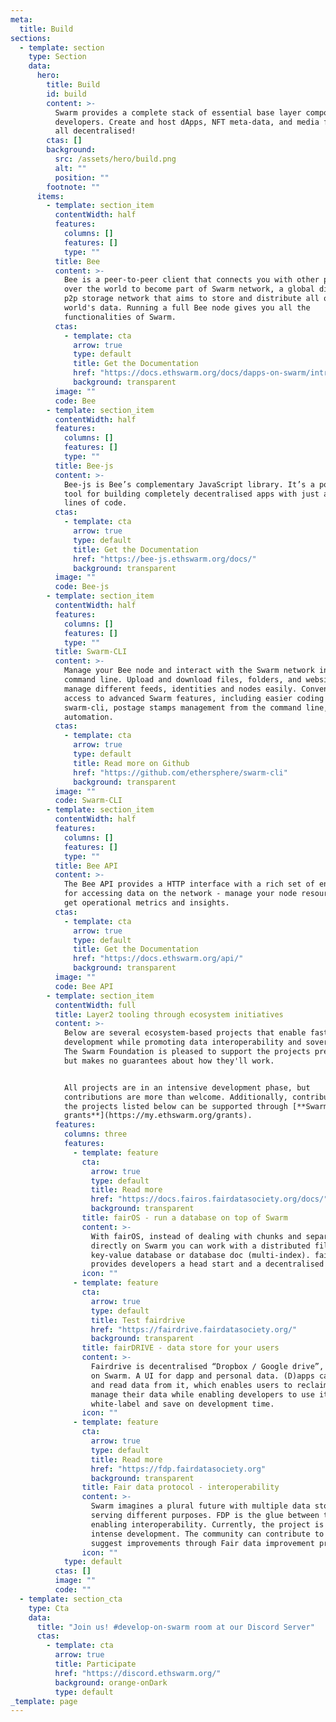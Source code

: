 ```yaml
---
meta:
  title: Build
sections:
  - template: section
    type: Section
    data:
      hero:
        title: Build
        id: build
        content: >-
          Swarm provides a complete stack of essential base layer components for
          developers. Create and host dApps, NFT meta-data, and media files -
          all decentralised!
        ctas: []
        background:
          src: /assets/hero/build.png
          alt: ""
          position: ""
        footnote: ""
      items:
        - template: section_item
          contentWidth: half
          features:
            columns: []
            features: []
            type: ""
          title: Bee
          content: >-
            Bee is a peer-to-peer client that connects you with other peers all
            over the world to become part of Swarm network, a global distributed
            p2p storage network that aims to store and distribute all of the
            world's data. Running a full Bee node gives you all the
            functionalities of Swarm.
          ctas:
            - template: cta
              arrow: true
              type: default
              title: Get the Documentation
              href: "https://docs.ethswarm.org/docs/dapps-on-swarm/introduction"
              background: transparent
          image: ""
          code: Bee
        - template: section_item
          contentWidth: half
          features:
            columns: []
            features: []
            type: ""
          title: Bee-js
          content: >-
            Bee-js is Bee’s complementary JavaScript library. It’s a powerful
            tool for building completely decentralised apps with just a few
            lines of code.
          ctas:
            - template: cta
              arrow: true
              type: default
              title: Get the Documentation
              href: "https://bee-js.ethswarm.org/docs/"
              background: transparent
          image: ""
          code: Bee-js
        - template: section_item
          contentWidth: half
          features:
            columns: []
            features: []
            type: ""
          title: Swarm-CLI
          content: >-
            Manage your Bee node and interact with the Swarm network in the
            command line. Upload and download files, folders, and websites, or
            manage different feeds, identities and nodes easily. Convenient
            access to advanced Swarm features, including easier coding with
            swarm-cli, postage stamps management from the command line, and
            automation.
          ctas:
            - template: cta
              arrow: true
              type: default
              title: Read more on Github
              href: "https://github.com/ethersphere/swarm-cli"
              background: transparent
          image: ""
          code: Swarm-CLI
        - template: section_item
          contentWidth: half
          features:
            columns: []
            features: []
            type: ""
          title: Bee API
          content: >-
            The Bee API provides a HTTP interface with a rich set of endpoints
            for accessing data on the network - manage your node resources and
            get operational metrics and insights.
          ctas:
            - template: cta
              arrow: true
              type: default
              title: Get the Documentation
              href: "https://docs.ethswarm.org/api/"
              background: transparent
          image: ""
          code: Bee API
        - template: section_item
          contentWidth: full
          title: Layer2 tooling through ecosystem initiatives
          content: >-
            Below are several ecosystem-based projects that enable faster
            development while promoting data interoperability and sovereignty.
            The Swarm Foundation is pleased to support the projects presented,
            but makes no guarantees about how they'll work.


            All projects are in an intensive development phase, but
            contributions are more than welcome. Additionally, contributions to
            the projects listed below can be supported through [**Swarm
            grants**](https://my.ethswarm.org/grants).
          features:
            columns: three
            features:
              - template: feature
                cta:
                  arrow: true
                  type: default
                  title: Read more
                  href: "https://docs.fairos.fairdatasociety.org/docs/"
                  background: transparent
                title: fairOS - run a database on top of Swarm
                content: >-
                  With fairOS, instead of dealing with chunks and separate files
                  directly on Swarm you can work with a distributed file system,
                  key-value database or database doc (multi-index). fairOS
                  provides developers a head start and a decentralised backend.
                icon: ""
              - template: feature
                cta:
                  arrow: true
                  type: default
                  title: Test fairdrive
                  href: "https://fairdrive.fairdatasociety.org/"
                  background: transparent
                title: fairDRIVE - data store for your users
                content: >-
                  Fairdrive is decentralised “Dropbox / Google drive”, running
                  on Swarm. A UI for dapp and personal data. (D)apps can save
                  and read data from it, which enables users to reclaim, own and
                  manage their data while enabling developers to use it as a
                  white-label and save on development time.
                icon: ""
              - template: feature
                cta:
                  arrow: true
                  type: default
                  title: Read more
                  href: "https://fdp.fairdatasociety.org"
                  background: transparent
                title: Fair data protocol - interoperability
                content: >-
                  Swarm imagines a plural future with multiple data stores
                  serving different purposes. FDP is the glue between them,
                  enabling interoperability. Currently, the project is under
                  intense development. The community can contribute to or
                  suggest improvements through Fair data improvement proposals.
                icon: ""
            type: default
          ctas: []
          image: ""
          code: ""
  - template: section_cta
    type: Cta
    data:
      title: "Join us! #develop-on-swarm room at our Discord Server"
      ctas:
        - template: cta
          arrow: true
          title: Participate
          href: "https://discord.ethswarm.org/"
          background: orange-onDark
          type: default
_template: page
---
```

